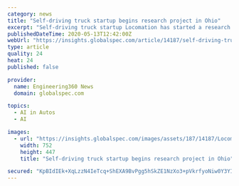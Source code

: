 ```yaml
---
category: news
title: "Self-driving truck startup begins research project in Ohio"
excerpt: "Self-driving truck startup Locomation has started a research project with the Transportation Research Center (TRC) to test its autonomous truck platform at its 540 acre facility in Ohio. Locomation will test its autonomous truck platforms to drive further innovations and validate its autonomous driving technology."
publishedDateTime: 2020-05-13T12:42:00Z
webUrl: "https://insights.globalspec.com/article/14187/self-driving-truck-startup-begins-research-project-in-ohio"
type: article
quality: 24
heat: 24
published: false

provider:
  name: Engineering360 News
  domain: globalspec.com

topics:
  - AI in Autos
  - AI

images:
  - url: "https://insights.globalspec.com/images/assets/187/14187/Locomation-trucks1.jpg"
    width: 752
    height: 447
    title: "Self-driving truck startup begins research project in Ohio"

secured: "KpBIdIEk+XqLzzN4IeTcq+ShEXA9BvPgg5hSkZE1NzXo3+pVkrfyoNiw0Y3YIzKdmWYneRaxeZzigfkRlitblzlNdvxH0+P+VmnVPOTp1Ege4hD44dgKqajbczhSgBZpv8wTLYyAX30DqpgQFK5bgwN+37FPKg1StQaKmFRKZPOZlG4b1Xonxs6+1QsSRMvVe0NmwWLQLaEOp2tBBzh56SUA0JKx5i0VSdC4iNTz1bv8pTpGImt6drWxR+ubkqMhelVRjmp2SfE0WSwLDz0ONkh3Ag1S8tKYhUReAwVkIKgXTdAuTvm9Zv/qC3YXYmS8;0Cm5dTFAnZ9xXX9GFEYGoA=="
---
```


